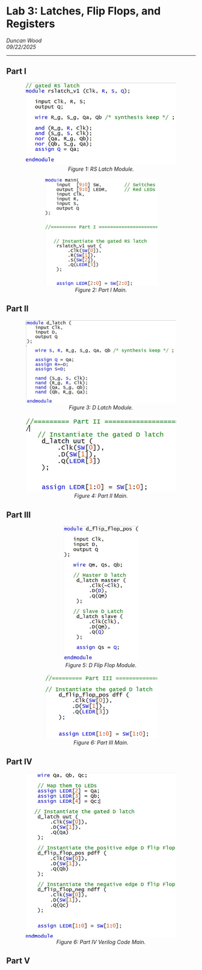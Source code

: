# Lab 3: Latches, Flip Flops, and Registers
*Duncan Wood* <br>
*09/22/2025*

---

## Part I
<div align="center">
  <img src="img/rs_latch.jpg" alt="Part I Verilog Code" width="400"/><br>
  <em>Figure 1: RS Latch Module.</em>
</div>
<br>
<div align="center">
  <img src="img/rs_latch_main.jpg" alt="Part I Verilog Code" width="300"/><br>
  <em>Figure 2: Part I Main.</em>
</div>


## Part II
<div align="center">
  <img src="img/d_latch.jpg" alt="Part II Verilog Code" width="400"/><br>
  <em>Figure 3: D Latch Module.</em>
</div>
<br>
<div align="center">
  <img src="img/d_latch_main.jpg" alt="Part II Verilog Code" width="400"/><br>
  <em>Figure 4: Part II Main.</em>
</div>



## Part III

<div align="center">
  <img src="img/d_flipflop.jpg" alt="Part II Verilog Code" width="200"/><br>
  <em>Figure 5: D Flip Flop Module.</em>
</div>
<br>
<div align="center">
  <img src="img/d_flipflop_main.jpg" alt="Part II Verilog Code" width="300"/><br>
  <em>Figure 6: Part III Main.</em>
</div>

## Part IV
<div align="center">
  <img src="img/advD_L3_p4_main.jpg" alt="Part IV Verilog Code" width="400"/><br>
  <em>Figure 6: Part IV Verilog Code Main.</em>
</div>

## Part V
